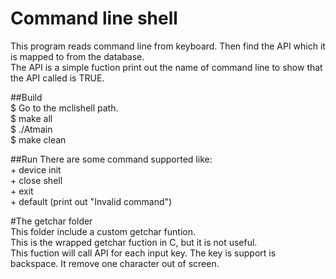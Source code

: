 # Command line shell
This program reads command line from keyboard. Then find the API which it is mapped to from the database.\
The API is a simple fuction print out the name of command line to show that the API called is TRUE.

##Build\
$ Go to the mclishell path. \
$ make all\
$ ./Atmain\
$ make clean

##Run
There are some command supported like:\
	+ device init\
	+ close shell\
	+ exit\
	+ default (print out "Invalid command")

#The getchar folder\
This folder include a custom getchar funtion.\
This is the wrapped getchar fuction in C, but it is not useful.\
This fuction will call API for each input key. The key is support is backspace. It remove one
character out of screen.
